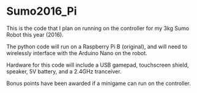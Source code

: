 # Sumo2016_Pi
This is the code that I plan on running on the controller for my 3kg Sumo Robot this year (2016).

The python code will run on a Raspberry Pi B (original), and will need to wirelessly interface with the Arduino Nano on the robot.

Hardware for this code will include a USB gamepad, touchscreen shield, speaker, 5V battery, and a 2.4GHz tranceiver.

Bonus points have been awarded if a minigame can run on the controller.
